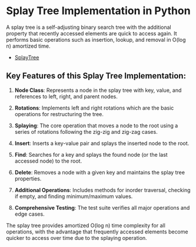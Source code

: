 # Splay Tree Implementation in Python

A splay tree is a self-adjusting binary search tree with the additional property that recently accessed elements are quick to access again. It performs basic operations such as insertion, lookup, and removal in O(log n) amortized time.

- [SplayTree](https://github.com/MohsenEbrahimi86/dsa/blob/main/src/tree/splay_tree.py)

## Key Features of this Splay Tree Implementation:

1. **Node Class**: Represents a node in the splay tree with key, value, and references to left, right, and parent nodes.

2. **Rotations**: Implements left and right rotations which are the basic operations for restructuring the tree.

3. **Splaying**: The core operation that moves a node to the root using a series of rotations following the zig-zig and zig-zag cases.

4. **Insert**: Inserts a key-value pair and splays the inserted node to the root.

5. **Find**: Searches for a key and splays the found node (or the last accessed node) to the root.

6. **Delete**: Removes a node with a given key and maintains the splay tree properties.

7. **Additional Operations**: Includes methods for inorder traversal, checking if empty, and finding minimum/maximum values.

8. **Comprehensive Testing**: The test suite verifies all major operations and edge cases.

The splay tree provides amortized O(log n) time complexity for all operations, with the advantage that frequently accessed elements become quicker to access over time due to the splaying operation.
